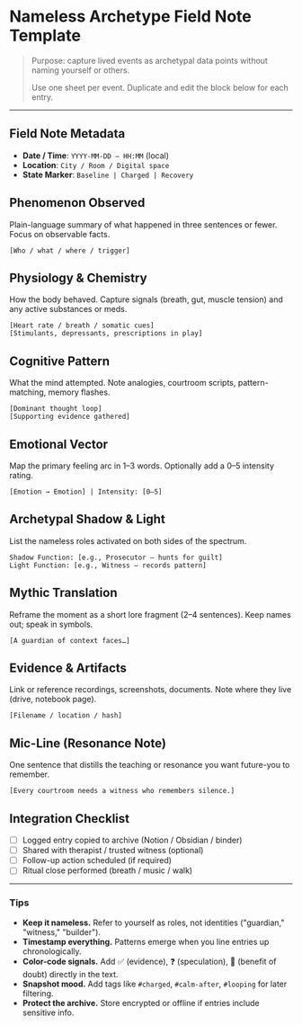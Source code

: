 # Nameless Archetype Field Note Template

> Purpose: capture lived events as archetypal data points without naming yourself or others.
>
> Use one sheet per event. Duplicate and edit the block below for each entry.

---

## Field Note Metadata
- **Date / Time**: `YYYY-MM-DD – HH:MM` (local)
- **Location**: `City / Room / Digital space`
- **State Marker**: `Baseline | Charged | Recovery`

## Phenomenon Observed
Plain-language summary of what happened in three sentences or fewer. Focus on observable facts.

```
[Who / what / where / trigger]
```

## Physiology & Chemistry
How the body behaved. Capture signals (breath, gut, muscle tension) and any active substances or meds.

```
[Heart rate / breath / somatic cues]
[Stimulants, depressants, prescriptions in play]
```

## Cognitive Pattern
What the mind attempted. Note analogies, courtroom scripts, pattern-matching, memory flashes.

```
[Dominant thought loop]
[Supporting evidence gathered]
```

## Emotional Vector
Map the primary feeling arc in 1–3 words. Optionally add a 0–5 intensity rating.

```
[Emotion → Emotion] | Intensity: [0–5]
```

## Archetypal Shadow & Light
List the nameless roles activated on both sides of the spectrum.

```
Shadow Function: [e.g., Prosecutor — hunts for guilt]
Light Function: [e.g., Witness — records pattern]
```

## Mythic Translation
Reframe the moment as a short lore fragment (2–4 sentences). Keep names out; speak in symbols.

```
[A guardian of context faces…]
```

## Evidence & Artifacts
Link or reference recordings, screenshots, documents. Note where they live (drive, notebook page).

```
[Filename / location / hash]
```

## Mic-Line (Resonance Note)
One sentence that distills the teaching or resonance you want future-you to remember.

```
[Every courtroom needs a witness who remembers silence.]
```

## Integration Checklist
- [ ] Logged entry copied to archive (Notion / Obsidian / binder)
- [ ] Shared with therapist / trusted witness (optional)
- [ ] Follow-up action scheduled (if required)
- [ ] Ritual close performed (breath / music / walk)

---

### Tips
- **Keep it nameless.** Refer to yourself as roles, not identities ("guardian," "witness," "builder").
- **Timestamp everything.** Patterns emerge when you line entries up chronologically.
- **Color-code signals.** Add ✅ (evidence), ❓ (speculation), 💜 (benefit of doubt) directly in the text.
- **Snapshot mood.** Add tags like `#charged`, `#calm-after`, `#looping` for later filtering.
- **Protect the archive.** Store encrypted or offline if entries include sensitive info.
